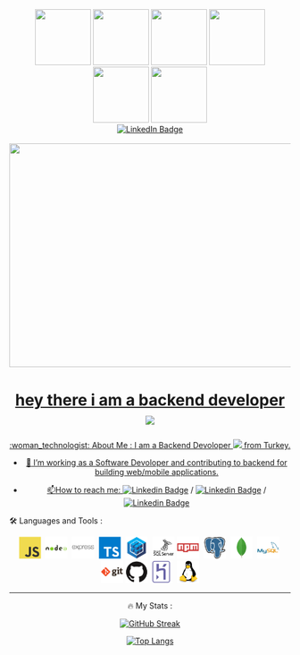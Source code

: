 

<div id="header" align="center" padding="100" justify-content="center">
  <img src="https://media.giphy.com/media/ObZ7fBhu00xqNojNdK/giphy.gif" width="100" height="100"; />
  <img src="https://media.giphy.com/media/ejfEZhz0nh2kR0SZzn/giphy.gif" width="100" height="100"; />
  <img src="https://media.giphy.com/media/kdFc8fubgS31b8DsVu/giphy.gif" width="100" height="100"; />
  <img src="https://media.giphy.com/media/tAjb5pyCEBhEb8jWxC/giphy.gif" width="100" height="100" ; />
  <img src="https://media.giphy.com/media/vISmwpBJUNYzukTnVx/giphy.gif" width="100" height="100"  />
  <img src="https://media.giphy.com/media/jCRobkNa7UrCrIz4zM/giphy.gif" width="100" height="100"; />
    <div id="badges">
      <a href="https://www.linkedin.com/in/bugrauslu/">
        <img src="https://img.shields.io/badge/LinkedIn-blue?style=for-the-badge&logo=linkedin&logoColor=white" alt="LinkedIn Badge"/>     
    </div>
        <img src="https://komarev.com/ghpvc/?username=bugrauslu&style=flat-square&color=blue" alt=""/>
</div>
    <div align="center">
       <img src="https://media.giphy.com/media/aYQ1Enqu89rQfr4JSS/giphy.gif" width="900" height="400"/>
         <h1>
        hey there i am a backend developer <img src="https://media.giphy.com/media/hvRJCLFzcasrR4ia7z/giphy.gif" width="30px"/>
         </h1>
    </div>
  <div align="center">
      :woman_technologist: About Me :
    I am a Backend Devoloper <img src="https://media.giphy.com/media/WUlplcMpOCEmTGBtBW/giphy.gif" width="30"> from Turkey.
    
  - :telescope: I’m working as a Software Devoloper and contributing to backend for building web/mobile applications.

- :mailbox:How to reach me: [![Linkedin Badge](https://img.shields.io/badge/-bugrauslu-blue?style=flat&logo=Linkedin&logoColor=white)](https://www.linkedin.com/in/bugrauslu/) / [![Linkedin Badge]( https://img.shields.io/badge/-bugrauslu@protonmail.com-blue?style=flat&logo=protonmail&logoColor=white)](bugrauslu@protonmail.com) / [![Linkedin Badge](https://img.shields.io/badge/WhatsApp-05362426778?style=for-the-badge&logo=whatsapp&logoColor=white)](0536-242-67-78) 
  </div>
 
 :hammer_and_wrench: Languages and Tools :
<div align="center">
  <img src="https://github.com/devicons/devicon/blob/master/icons/javascript/javascript-original.svg" title="JavaScript" alt="JavaScript" width="40"height="40"/>&nbsp;
  <img src="https://github.com/devicons/devicon/blob/master/icons/nodejs/nodejs-original-wordmark.svg" title="NodeJS" alt="NodeJS" width="40" height="40"/>&nbsp;
  <img src="https://github.com/devicons/devicon/blob/master/icons/express/express-original-wordmark.svg" title="express" alt="express" width="40" height="40"/>&nbsp;
  <img src="https://github.com/devicons/devicon/blob/master/icons/typescript/typescript-original.svg" title="typescript" alt="typescript" width="40" height="40"/>&nbsp;
  <img src="https://github.com/devicons/devicon/blob/master/icons/sequelize/sequelize-original.svg" title="sequelize" alt="sequelize" width="40" height="40"/>&nbsp;
  <img src="https://github.com/devicons/devicon/blob/master/icons/microsoftsqlserver/microsoftsqlserver-plain-wordmark.svg" title="MSSQL" **alt="MSSQL" width="40"height="40" />
  <img src="https://github.com/devicons/devicon/blob/master/icons/npm/npm-original-wordmark.svg" title="NPM"  alt="NPM" width="40" height="40"/>&nbsp;
  <img src="https://github.com/devicons/devicon/blob/master/icons/postgresql/postgresql-original.svg" title="postgresql"  alt="postgresql" width="40" height="40"/>&nbsp;
  <img src="https://github.com/devicons/devicon/blob/master/icons/mongodb/mongodb-original.svg" title="MongoDB"  alt="MongoDB" width="40" height="40"/>&nbsp;
  <img src="https://github.com/devicons/devicon/blob/master/icons/mysql/mysql-original-wordmark.svg" title="MySQL"  alt="MySQL" width="40" height="40"/>&nbsp;
  <img src="https://github.com/devicons/devicon/blob/master/icons/git/git-original-wordmark.svg" title="Git" **alt="Git" width="40" height="40" />
  <img src="https://github.com/devicons/devicon/blob/master/icons/github/github-original.svg" title="GitHub" **alt="GitHub" width="40" height="40" />
  <img src="https://github.com/devicons/devicon/blob/master/icons/heroku/heroku-original.svg" title="Heraku" alt="Heraku" width="40" height="40"/>&nbsp;
 <img src="https://github.com/devicons/devicon/blob/master/icons/linux/linux-original.svg" title="linux" **alt="linux" width="40" height="40" />
    
</div>
  <div align="center">
    <div>
      <hr>
    </div>
    
   :fire: My Stats :
  
  [![GitHub Streak](http://github-readme-streak-stats.herokuapp.com?user=bugrauslu&theme=dark&background=000000)](https://git.io/streak-stats)
    
  [![Top Langs](https://github-readme-stats.vercel.app/api/top-langs/?username=bugrauslu&layout=compact&theme=vision-friendly-dark)](https://github.com/bugrauslu)
    
  </div>
 
